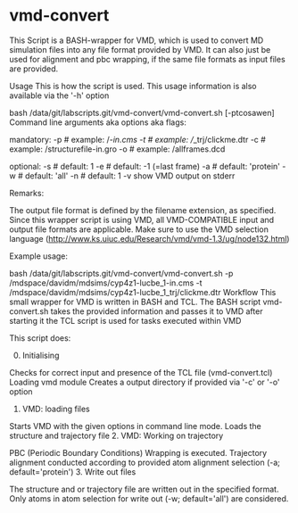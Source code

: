 # vmd-convert

This Script is a BASH-wrapper for VMD, which is used to convert MD simulation files into any file format provided by VMD. It can also just be used for alignment and pbc wrapping, if the same file formats as input files are provided.

Usage
This is how the script is used. This usage information is also available via the '-h' option

bash /data/git/labscripts.git/vmd-convert/vmd-convert.sh [-ptcosawen]
Command line arguments aka options aka flags:

mandatory: 
 -p <structure file in> # example: <MD directory>/*-in.cms 
 -t <trajectory file in> # example: <MD directory>/*_trj/clickme.dtr 
 -c <structure file out> # example: <directory of structure file in>/structurefile-in.gro
 -o <trajectory file out> # example: <directory of trajectory file in>/allframes.dcd

optional: 
 -s <start frame> # default: 1 
 -e <end frame> # default: -1 (=last frame) 
 -a <VMD atom selection used for alignment>	# default: 'protein' 
 -w <VMD atom selection used for writing out> # default: 'all' 
 -n <every nth frame is written out>	# default: 1 
 -v show VMD output on stderr

Remarks:

The output file format is defined by the filename extension, as specified.
Since this wrapper script is using VMD, all VMD-COMPATIBLE input and output file formats are applicable.
Make sure to use the VMD selection language (http://www.ks.uiuc.edu/Research/vmd/vmd-1.3/ug/node132.html)

Example usage:

bash /data/git/labscripts.git/vmd-convert/vmd-convert.sh -p /mdspace/davidm/mdsims/cyp4z1-lucbe_1-in.cms -t 
/mdspace/davidm/mdsims/cyp4z1-lucbe_1_trj/clickme.dtr
Workflow
This small wrapper for VMD is written in BASH and TCL. The BASH script vmd-convert.sh takes the provided information and passes it to VMD after starting it the TCL script is used for tasks executed within VMD

This script does:

0. Initialising

Checks for correct input and presence of the TCL file (vmd-convert.tcl)
Loading vmd module
Creates a output directory if provided via '-c' or '-o' option
1. VMD: loading files

Starts VMD with the given options in command line mode.
Loads the structure and trajectory file
2. VMD: Working on trajectory

PBC (Periodic Boundary Conditions) Wrapping is executed.
Trajectory alignment conducted according to provided atom alignment selection (-a; default='protein')
3. Write out files

The structure and or trajectory file are written out in the specified format.
Only atoms in atom selection for write out (-w; default='all') are considered.
